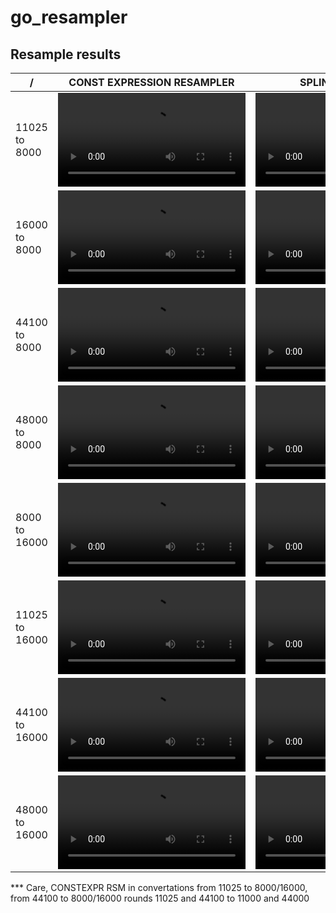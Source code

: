 # go_resampler

## Resample results
|       /        |                              CONST EXPRESSION RESAMPLER                              |                                   SPLINE RESAMPLER                                   |                                    FFT RESAMPLER                                     |                                  FFMPEG RESAMPLING                                   |
|----------------|--------------------------------------------------------------------------------------|--------------------------------------------------------------------------------------|--------------------------------------------------------------------------------------|--------------------------------------------------------------------------------------|
| 11025 to 8000  | <video src=https://github.com/user-attachments/assets/217be0cf-9b72-4383-b4e8-436696ef74ef> </video> | <video src=https://github.com/user-attachments/assets/6298adb6-215f-42ce-90a9-b23e6469da19> </video> | <video src=https://github.com/user-attachments/assets/3407d80f-4bad-46c6-ba7c-224deaebd204> </video> | <video src=https://github.com/user-attachments/assets/fa74cea7-8800-461a-aa42-babfcb940be7> </video> |
| 16000 to 8000  | <video src=https://github.com/user-attachments/assets/214f38e6-ec5b-493e-a32e-4a67a3e26b4a> </video> | <video src=https://github.com/user-attachments/assets/123dffdd-2967-4485-9ad4-879b36f1d3ca> </video> | <video src=https://github.com/user-attachments/assets/a4b224cd-a56a-495f-850c-eb05ae3b93a7> </video> | <video src=https://github.com/user-attachments/assets/fa74cea7-8800-461a-aa42-babfcb940be7> </video> |
| 44100 to 8000  | <video src=https://github.com/user-attachments/assets/3ce8fc3d-209c-4690-83c7-875a05e1d594> </video> | <video src=https://github.com/user-attachments/assets/f7b8a186-df4e-4a1b-b897-d4658ea79ec1> </video> | <video src=https://github.com/user-attachments/assets/97bd0740-87d8-4b7a-9c5d-27e7530953dd> </video> | <video src=https://github.com/user-attachments/assets/fa74cea7-8800-461a-aa42-babfcb940be7> </video> |
| 48000 to 8000  | <video src=https://github.com/user-attachments/assets/a9be761a-c9d9-454b-ae1d-999dfefb5583> </video> | <video src=https://github.com/user-attachments/assets/a72ef0f8-89cf-4504-b09b-a20d2244d2ec> </video> | <video src=https://github.com/user-attachments/assets/923dafc0-4591-4819-8012-38c03cbd6db1> </video> | <video src=https://github.com/user-attachments/assets/fa74cea7-8800-461a-aa42-babfcb940be7> </video> |
| 8000 to 16000  | <video src=https://github.com/user-attachments/assets/c7d4fbf9-57dc-4b75-81c4-5944fa8b174f> </video> | <video src=https://github.com/user-attachments/assets/e309159a-f12a-4bf2-96e0-24ef4dfea3af> </video> |                                                                                      | <video src=https://github.com/user-attachments/assets/4752b871-5553-4732-953d-a4d33362cf40> </video> |
| 11025 to 16000 | <video src=https://github.com/user-attachments/assets/a0058347-0896-46db-9327-9ae908e08862> </video> | <video src=https://github.com/user-attachments/assets/d7445435-7362-4b6f-8133-b701127affa4> </video> |                                                                                      | <video src=https://github.com/user-attachments/assets/4752b871-5553-4732-953d-a4d33362cf40> </video> |
| 44100 to 16000 | <video src=https://github.com/user-attachments/assets/2bab1cbd-55a1-4fa5-81ec-36bd79a8518b> </video> | <video src=https://github.com/user-attachments/assets/f4c8704c-fd32-495c-822e-4605a6e3d8aa> </video> | <video src=https://github.com/user-attachments/assets/7d88b60c-773c-44f8-ac9d-5ac70504f7d8> </video> | <video src=https://github.com/user-attachments/assets/4752b871-5553-4732-953d-a4d33362cf40> </video> |
| 48000 to 16000 | <video src=https://github.com/user-attachments/assets/a3dfcf05-73c1-4d09-b84f-e4b3ff132670> </video> | <video src=https://github.com/user-attachments/assets/50ea019c-ea37-44ef-914e-53b7e84e8ed7> </video> | <video src=https://github.com/user-attachments/assets/4af8e36d-a444-4d7e-8f31-499f19cdf4c8> </video> | <video src=https://github.com/user-attachments/assets/4752b871-5553-4732-953d-a4d33362cf40> </video> |


*** Care, CONSTEXPR RSM in convertations from 11025 to 8000/16000, from 44100 to 8000/16000 rounds 11025 and 44100 to 11000 and 44000